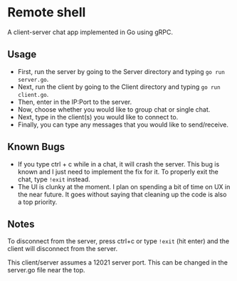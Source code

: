 # Remote shell
A client-server chat app implemented in Go using gRPC.

## Usage
* First, run the server by going to the Server directory and typing `go run server.go`.
* Next, run the client by going to the Client directory and typing `go run client.go`. 
* Then, enter in the IP:Port to the server.
* Now, choose whether you would like to group chat or single chat.
* Next, type in the client(s) you would like to connect to.
* Finally, you can type any messages that you would like to send/receive.

## Known Bugs
* If you type ctrl + c while in a chat, it will crash the server. This bug is known and I just need to implement the fix for it. To properly exit the chat, type `!exit` instead.
* The UI is clunky at the moment. I plan on spending a bit of time on UX in the near future. It goes without saying that cleaning up the code is also a top priority.

## Notes
To disconnect from the server, press ctrl+c or type `!exit` (hit enter) and the client will disconnect from the server.

This client/server assumes a 12021 server port. This can be changed in the server.go file near the top.